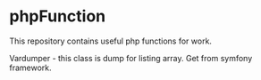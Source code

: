 # phpFunction
This repository contains useful php functions for work.

Vardumper - this class is dump for listing array. Get from symfony framework.
